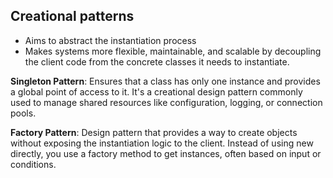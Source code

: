## Creational patterns

- Aims to abstract the instantiation process
- Makes systems more flexible, maintainable, and scalable by decoupling the client code from the concrete classes it needs to instantiate.

**Singleton Pattern**: Ensures that a class has only one instance and provides a global point of access to it. It's a creational design pattern commonly used to manage shared resources like configuration, logging, or connection pools.

**Factory Pattern**: Design pattern that provides a way to create objects without exposing the instantiation logic to the client. Instead of using new directly, you use a factory method to get instances, often based on input or conditions.

